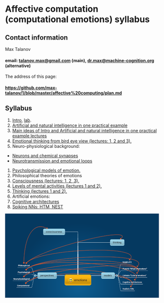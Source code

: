 # Affective computation (computational emotions) syllabus

## Contact information

Max Talanov

#### email: talanov.max@gmail.com (main), dr.max@machine-cognition.org (alternative)

The address of this page:

#### https://github.com/max-talanov/1/blob/master/affective%20computing/plan.md

## Syllabus

1. [Intro](intro.md), [lab](lab_0.md).
1. [Artificial and natural intelligence in one practical example](one_example.md)
1. [Main ideas of Intro and Artificial and natural intelligence in one practical example lectures](main_ideas_of_1_and_2.md)
1. [Emotional thinking from bird eye view (lectures: 1, 2 and 3).](emotional_thinking.md)
1. Neuro-physiological background:
  * [Neurons and chemical synapses](neurons_and_chemical_synapses.md)
  * [Neurotransmission and emotional loops](neurotransmission.md)
1. [Psychological models of emotion.](psychological_models_of_emotion.md)
1. Philosophical theories of emotions
  2. [Consciousness (lectures: 1, 2, 3).](consciousness.md)
  2. [Levels of mental activities (lectures 1 and 2).](levels_of_mental_activities.md)
  2. [Thinking (lectures 1 and 2).](thinking.md)
1. Artificial emotions:
  2. [Cognitive architectures](cognitive_architecture.md)
  2. [Spiking NNs: HTM, NEST](realistic_nns.md)

![Emotions mind map](emotions.png)
